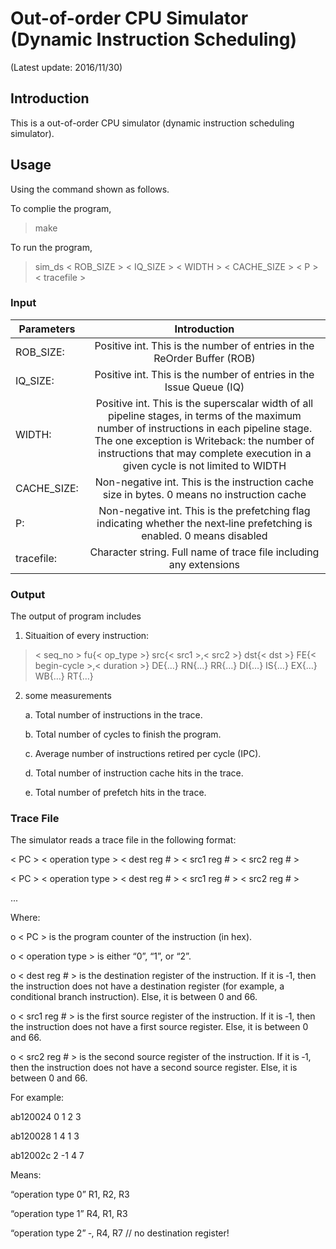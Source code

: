 Out-of-order CPU Simulator (Dynamic Instruction Scheduling)
=============================================================

(Latest update: 2016/11/30)

## Introduction

This is a out-of-order CPU simulator (dynamic instruction scheduling simulator).

## Usage

Using the command shown as follows.

To complie the program,

>make

To run the program,

> sim_ds < ROB_SIZE \> < IQ_SIZE \> < WIDTH \> < CACHE_SIZE \> < P \> < tracefile \>

### Input

|	Parameters		|	Introduction																					|
|-------------------|:-----------------------------------------------:													|
|	ROB_SIZE:   	|Positive int. This is the number of entries in the ReOrder Buffer (ROB)							|
|	IQ_SIZE:    	|Positive int. This is the number of entries in the Issue Queue (IQ)								|
|	WIDTH:    		|Positive int. This is the superscalar width of all pipeline stages, in terms of the maximum number of instructions in each pipeline stage. The one exception is Writeback: the number of instructions that may complete execution in a given cycle is not limited to WIDTH										|
|	CACHE_SIZE:    	|Non-negative int. This is the instruction cache size in bytes.	0 means no instruction cache		|
|	P:    			|Non-negative int. This is the prefetching flag indicating whether the next‐line prefetching is enabled. 0 means disabled							|
|	tracefile:  	|Character string. Full name of trace file including any extensions									|

### Output

The output of program includes

1. Situaition of every instruction:

> < seq_no \> fu{< op_type \>} src{< src1 \>,< src2 \>} dst{< dst \>} FE{< begin-cycle \>,< duration \>} DE{…} RN{…} RR{…} DI{…} IS{…} EX{…} WB{…} RT{…}

2. some measurements

	a. Total number of instructions in the trace.
	
	b. Total number of cycles to finish the program.
	
	c. Average number of instructions retired per cycle (IPC).
	
	d. Total number of instruction cache hits in the trace.
	
	e. Total number of prefetch hits in the trace.

### Trace File

The simulator reads a trace file in the following format: 

< PC \> < operation type \> < dest reg # \> < src1 reg \# \> < src2 reg \# \>

< PC \> < operation type \> < dest reg # \> < src1 reg \# \> < src2 reg \# \>

...

Where:

o < PC \> is the program counter of the instruction (in hex).

o < operation type \> is either “0”, “1”, or “2”.

o < dest reg # \> is the destination register of the instruction. If it is ‐1, then the instruction does not have a destination register (for example, a conditional branch instruction). Else, it is between 0 and 66.

o < src1 reg # \> is the first source register of the instruction. If it is ‐1, then the instruction does not have a first source register. Else, it is between 0 and 66.

o < src2 reg # \> is the second source register of the instruction. If it is ‐1, then the instruction does not have a second source register. Else, it is between 0 and 66.

For example:

ab120024 0 1 2 3

ab120028 1 4 1 3

ab12002c 2 -1 4 7

Means:

“operation type 0” R1, R2, R3

“operation type 1” R4, R1, R3

“operation type 2” ‐, R4, R7 // no destination register!
